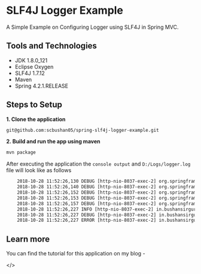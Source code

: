 # SLF4J Logger Example

A Simple Example on Configuring Logger using SLF4J in Spring MVC.

## Tools and Technologies

* JDK 1.8.0_121
* Eclipse Oxygen
* SLF4J 1.7.12
* Maven
* Spring 4.2.1.RELEASE

## Steps to Setup

**1. Clone the application**

```bash
git@github.com:scbushan05/spring-slf4j-logger-example.git
```

**2. Build and run the app using maven**

```bash
mvn package
```

After executing the application the `console output` and `D:/Logs/logger.log` file will look like as follows

```xml
	2018-10-28 11:52:26,130 DEBUG [http-nio-8037-exec-2] org.springframework.web.servlet.DispatcherServlet DispatcherServlet with name 'spring' processing GET request for [/SpringMVCHibernateCRUDExample/]
	2018-10-28 11:52:26,140 DEBUG [http-nio-8037-exec-2] org.springframework.web.servlet.mvc.method.annotation.RequestMappingHandlerMapping Looking up handler method for path /
	2018-10-28 11:52:26,152 DEBUG [http-nio-8037-exec-2] org.springframework.web.servlet.mvc.method.annotation.RequestMappingHandlerMapping Returning handler method [public java.lang.String in.bushansirgur.controller.HomeController.homePage()]
	2018-10-28 11:52:26,153 DEBUG [http-nio-8037-exec-2] org.springframework.beans.factory.support.DefaultListableBeanFactory Returning cached instance of singleton bean 'homeController'
	2018-10-28 11:52:26,157 DEBUG [http-nio-8037-exec-2] org.springframework.web.servlet.DispatcherServlet Last-Modified value for [/SpringMVCHibernateCRUDExample/] is: -1
	2018-10-28 11:52:26,227 INFO [http-nio-8037-exec-2] in.bushansirgur.controller.HomeController This is logger info::::::
	2018-10-28 11:52:26,227 DEBUG [http-nio-8037-exec-2] in.bushansirgur.controller.HomeController This is logger debug:::::
	2018-10-28 11:52:26,227 ERROR [http-nio-8037-exec-2] in.bushansirgur.controller.HomeController This is logger error    
```
## Learn more

You can find the tutorial for this application on my blog - 

</>
